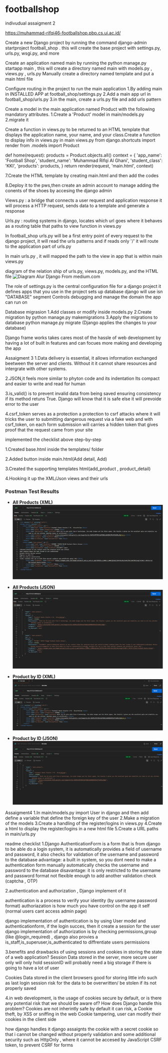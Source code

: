 # footballshop
indivudual assaigment 2


https://muhammad-rifqi46-footballshop.pbp.cs.ui.ac.id/


Create a new Django project by running the command  django-admin startproject football_shop . this will create the base project with settings.py, urls.py, wsgi.py, and more

Create an application named main by running the python manage.py startapp main , this will create a directory named main with models.py , views.py , urls.py 
Manually create a directory named template and put a main html file

Configure routing in the project to run the main application
1.By adding main in INSTALLED APP at football_shop/settings.py
2.Add a main app url in football_shop/urls.py
3.in the main, create a urls.py file and add urls pattern 

Create a model in the main application named Product with the following mandatory attributes.
1.Create a 'Product' model in main/models.py
2.migrate it

Create a function in views.py to be returned to an HTML template that displays the application name, your name, and your class.Create a function to display info in views.py
in main views.py
from django.shortcuts import render
from .models import Product

def home(request):
    products = Product.objects.all()
    context = {
        'app_name': 'Football Shop',
        'student_name': 'Muhammad Rifqi Al Ghani',
        'student_class': 'KKI',
        'products': products,
    }
    return render(request, 'main.html', context)

7.Create the HTML template by creating main.html and then add the codes

8.Deploy it to the pws,then create an admin account to manage adding the conents of the shoes by accesing the django admin

Views.py : a bridge that connects a user request and application response
it will process a HTTP request, sends data to a template and generate a response

Urls.py : routing systems in django, locates which url goes where
it behaves as a routing table that paths to view function in views.py

In football_shop urls.py will be a first entry point of every request to the django project, it will read the urls patterns 
and if reads only '/' it will route to the application part of urls.py

In main urls.py , it will mapped the path to the view in app that is within main views.py

diagram of the relation ship of 
urls.py, views.py, models.py, and the HTML file
![Diagram Alur Django](https://miro.medium.com/v2/resize:fit:720/format:webp/1*8GLGtS0YYD1c8-QQZIshqw.png)
From medium.com

The role of settings.py is the central configuration file for a django project
it defines apps that you use in the project
sets up database django will use isn "DATABASE" segment
Controls debugging and manage the domain the app can run on


Database migrasion
1.Add classes or modify inside models.py
2.Create migration by python manage.py makemigrations
3.Apply the migrations to database python manage.py migrate (Django applies the changes to your database)

Django frame works takes cares most of the hassle of web development by having a lot of built in features and can focues more making and developing the app 









Assaigment 3
1.Data delivery is essential, it allows information exchanged beetween the server and clients. Without it  it cannot share resources and
intergrate with other systems.

2.JSON,it feels more similar to phyton code and its indentation
Its compact and easier to write and read for human

3.is_valid() is to prevent invalid data from being saved ensuring consistency
if its method retuns True. Django will know that it is safe
else it will prevoide error to the user

4.csrf_token serves as a protection a protection to csrf attacks
where it will tricks the user to submitting dangerous request via a fake web
and with csrf_token, on each form submission will carries a hidden token that gives proof that the request came from your site



implemented the checklist above step-by-step

1.Created base.html inside the templates/ folder 

2.Added button inside main.html(Add detail, Add)

3.Created the supporting templates html(add_product , product_detail)

4.Hooking it up the XML/Json views and their urls



### Postman Test Results

- **All Products (XML)**  
  ![XML All Products](screnshots/xml.png)

- **All Products (JSON)**  
  ![JSON All Products](screnshots/json.png)

- **Product by ID (XML)**  
  ![XML by ID](screnshots/xml_by_id1.png)

- **Product by ID (JSON)**  
  ![JSON by ID](screnshots/json_by_id1.png)


Assaigment4
1.In main/models.py import User in django and then add define a variable that define the foreign key of the user
2.Make a migration of the models
3.Create a handling of the register/logins in views.py
4.Create a html to display the register/logins in a new html file
5.Create a URL paths in main/urls.py

readme checklist
1.Django AuthenticationForm is a form that is from django to be able do a login system, it is automatically provides a field of username and password, it also checks for validation of the username and password to the database
advantage:
a built in system, so you dont need to make a authentication form manually
automatically checks the username and password to the database 
disavantage:
it is only restricted to the username and password format
not flexible enough to add another validation check (captcha , OTP)

2.authentication and authorization , Django implement of it

authentication is a process to verify your identity (by username password format)
authoriazation is how much you have control on the app it self (normal users cant access admin page)

django implementation of authentication is by using User model and authenticationform, if the login succes, then it create a session for the user
django implementation of authorization is by checking permissions,group (like @login_required) , django also provies a is_staff,is_superuser,is_authenticated to diffrentiate users permissions

3.benefits and drawbacks of using sessions and cookies in storing the state of a web application?
Session
Data stored in the server,
more secure user only will only hold sessionID
will probably need a big storage if there is going to have a lot of user 

Cookies
Data stored in the client browsers
good for storing little info such as last login session
risk for the data to be overwritten/ be stolen  if its not properly saved

4.in web development, is the usage of cookies secure by default, or is there any potential risk that we should be aware of? How does Django handle this problem?
Cookies are not inherintly safe by default
it can risk, a Cookie theft, by XSS or sniffing in the web
Cookie tampering, user can modify their cookies in the client side

how django handles it
django assaignts the cookie with a secret cookie so that i cannot be changed without properly validation
and some additional security such as
HttpOnly , where it cannot be accesed by JavaScript
CSRF token,  to prevent CSRF for forms

